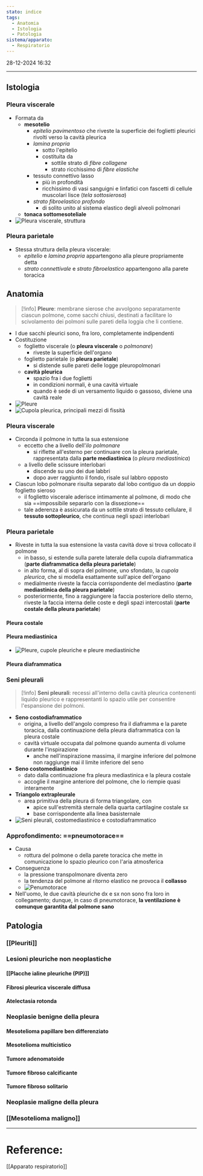 ```yaml
---
stato: indice
tags:
  - Anatomia
  - Istologia
  - Patologia
sistema/apparato:
  - Respiratorio
---
```

28-12-2024 16:32

--- 


## Istologia
### Pleura viscerale
- Formata da
	- **mesotelio**
		- *epitelio pavimentoso* che riveste la superficie dei foglietti pleurici rivolti verso la cavità pleurica
		- *lamina propria*
			- sotto l'epitelio
			- costituita da
				- sottile strato di *fibre collagene*
				- strato ricchissimo di *fibre elastiche*
		- tessuto connettivo lasso
			- più in profondità
			- ricchissimo di vasi sanguigni e linfatici con fascetti di cellule muscolari lisce (*tela sottosierosa*)
		- *strato fibroelastico profondo*
			- di solito unito al sistema elastico degli alveoli polmonari
	- **tonaca sottomesoteliale**
- ![Pleura viscerale, struttura](https://i.imgur.com/IfXbcNv.jpg)
### Pleura parietale
- Stessa struttura della pleura viscerale:
	- *epitelio* e *lamina propria* appartengono alla pleure propriamente detta
	- *strato connettivale* e *strato fibroelastico* appartengono alla parete toracica
## Anatomia

>[!info]
> **Pleure**: membrane sierose che avvolgono separatamente ciascun polmone, come sacchi chiusi, destinati a facilitare lo scivolamento dei polmoni sulle pareti della loggia che li contiene.
- I due sacchi pleurici sono, fra loro, completamente indipendenti
- Costituzione
	- foglietto viscerale (o **pleura viscerale** o *polmonare*)
		- riveste la superficie dell'organo
	- foglietto parietale (o **pleura parietale**)
		- si distende sulle pareti delle logge pleuropolmonari
	- **cavità pleurica**
		- spazio fra i due foglietti
		- in condizioni normali, è una cavità virtuale
		- quando è sede di un versamento liquido o gassoso, diviene una cavità reale
- ![Pleure](https://i.imgur.com/kdPUxiM.png)
- ![Cupola pleurica, principali mezzi di fissità](https://i.imgur.com/zjhdQd5.jpg)
### Pleura viscerale
- Circonda il polmone in tutta la sua estensione
	- eccetto che a livello dell'*ilo polmonare*
		- si riflette all'esterno per continuare con la pleura parietale, rappresentata dalla **parte mediastinica** (o *pleura mediastinica*)
	- a livello delle scissure interlobari
		- discende su uno dei due labbri
		- dopo aver raggiunto il fondo, risale sul labbro opposto
- Ciascun lobo polmonare risulta separato dal lobo contiguo da un doppio foglietto sieroso
	- il foglietto viscerale aderisce intimamente al polmone, di modo che sia ==impossibile separarlo con la dissezione==
	- tale aderenza è assicurata da un sottile strato di tessuto cellulare, il **tessuto sottopleurico**, che continua negli spazi interlobari
### Pleura parietale
- Riveste in tutta la sua estensione la vasta cavità dove si trova collocato il polmone
	- in basso, si estende sulla parete laterale della cupola diaframmatica (**parte diaframmatica della pleura parietale**)
	- in alto forma, al di sopra del polmone, uno sfondato, la *cupola pleurica*, che si modella esattamente sull'apice dell'organo
	- medialmente riveste la faccia corrispondente del mediastino (**parte mediastinica della pleura parietale**)
	- posteriormente, fino a raggiungere la faccia posteriore dello sterno, riveste la faccia interna delle coste e degli spazi intercostali (**parte costale della pleura parietale**)
#### Pleura costale
#### Pleura mediastinica
- ![Pleure, cupole pleuriche e pleure mediastiniche](https://i.imgur.com/0l4dvmS.jpg)
#### Pleura diaframmatica
### Seni pleurali
>[!info]
> **Seni pleurali**: recessi all'interno della cavità pleurica contenenti liquido pleurico e rappresentanti lo spazio utile per consentire l'espansione dei polmoni.
- **Seno costodiaframmatico**
	- origina, a livello dell'angolo compreso fra il diaframma e la parete toracica, dalla continuazione della pleura diaframmatica con la pleura costale
	- cavità virtuale occupata dal polmone quando aumenta di volume durante l'inspirazione
		- anche nell'inspirazione massima, il margine inferiore del polmone non raggiunge mai il limite inferiore del seno
- **Seno costomediastinico**
	- dato dalla continuazione fra pleura mediastinica e la pleura costale
	- accoglie il margine anteriore del polmone, che lo riempie quasi interamente
- **Triangolo extrapleurale**
	- area primitiva della pleura di forma triangolare, con
		- apice sull'estremità sternale della quarta cartilagine costale sx
		- base corrispondente alla linea basisternale
- ![Seni pleurali, costomediastinico e costodiaframmatico](https://i.imgur.com/pvFmNg3.png)

### Approfondimento: ==pneumotorace==
- Causa
	- rottura del polmone o della parete toracica che mette in comunicazione lo spazio pleurico con l'aria atmosferica
- Conseguenza
	- la pressione transpolmonare diventa zero
	- la tendenza del polmone al ritorno elastico ne provoca il **collasso**
	- ![Penumotorace](https://i.imgur.com/aQgk8wM.png)
- Nell'uomo, le due cavità pleuriche dx e sx non sono fra loro in collegamento; dunque, in caso di pneumotorace, **la ventilazione è comunque garantita dal polmone sano**





## Patologia
### [[Pleuriti]]
### Lesioni pleuriche non neoplastiche
#### [[Placche ialine pleuriche (PIP)]]
#### Fibrosi pleurica viscerale diffusa
#### Atelectasia rotonda
### Neoplasie benigne della pleura
#### Mesotelioma papillare ben differenziato
#### Mesotelioma multicistico
#### Tumore adenomatoide
#### Tumore fibroso calcificante
#### Tumore fibroso solitario
### Neoplasie maligne della pleura
### [[Mesotelioma maligno]]











--- 
# Reference:
[[Apparato respiratorio]]
